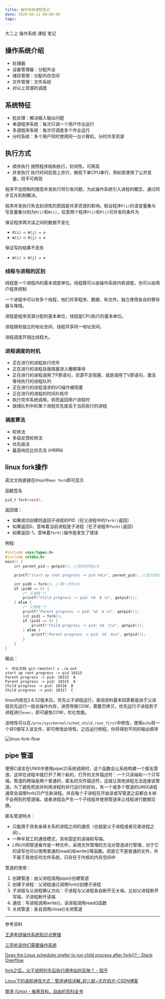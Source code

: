 ```yaml
---
title: 操作系统课程笔记
date: 2020-04-21 00:00:00
tags:
---
```


大二上 操作系统 课程 笔记 

<!--more-->

## 操作系统介绍

- 处理器
- 设备管理器：分配外设
- 储存管理：分配内存空间
- 文件管理：文件系统
- 对以上资源的调度

## 系统特征

- 批处理：解决输入输出问题
- 单道程序系统：每次只调一个用户作业运行
- 多道程序系统：每次可调度多个作业运行
- 分时系统：多个用户同时使用同一台计算机，分时共享资源

## 执行方式

- 顺序执行 按照程序结构执行，封闭性，可再现
- 并发执行 执行时间宏观上并行，微观下单CPU串行，例如若使用了公共变量，将不可再现

程序不加控制的随意并发执行将引发问题，为此操作系统引入进程的概念，通过同步互斥机制解决。

程序并发执行失去封闭性的原因是共享资源的影响。假设程序`P(i)`的读变量集与写变量集分别为`R(i)`和`W(i)`，任意两个程序`P(i)`和`P(j)`可并发的条件为

保证程序两次读之间的数据不变化
- `R(i) ∩ W(j) = ∅`
- `W(i) ∩ R(j) = ∅`

保证写的结果不丢失
- `W(i) ∩ W(j) = ∅`

### 线程与进程的区别

线程是一个进程内的基本调度单位。线程既可以由操作系统内核调度，也可以由用户程序控制

一个进程中可以有多个线程，他们共享程序、数据、和文件。独立使用各自的寄存器与堆栈。

进程是程序资源分配的基本单位，线程是CPU执行的基本单位。

进程拥有独立的地址空间，线程共享同一地址空间。

进程调度开销比线程大。

### 进程调度的时机

- 正在进行的进程执行完毕
- 正在进行的进程自我阻塞进入睡眠等待
- 正在进行的进程调用了P原语句，资源不足阻塞，或是调用了V原语句，激活等待执行的进程队列
- 正在进行的进程请求的I/O操作被阻塞
- 正在进行的进程的时间片耗尽
- 执行完毕系统调用，转而返回用户进程时
- 就绪队列中的某个进程优先度高于当前执行的进程

### 调度算法

- 轮转法
- 多级反馈轮转法
- 优先级法
- 最高响应比优先法 (HRRN)

## linux fork操作

英文文档直接在linux中`man fork`即可显示

函数签名

```c
pid_t fork(void);
```

返回值：
 - 如果成功创建则返回子进程的PID（在父进程中的`fork()`返回）
 - 如果返回0，意味着当前进程是子进程（在子进程中`fork()`返回）
 - 如果返回-1，意味着`fork()`操作是发生了错误

例程:

```c
#include <sys/types.h>
#include <stdio.h>
main() {
	int parent_pid = getpid(); //启动时的pid

	printf("start up root progress -> pid %d\n", parent_pid); //显示启动时的pid

	int pid0 = fork(); //第一次fork
	if (pid0 == 0) {
		/* 子进程 */
		printf("Child progress -> pid: %d  B \n", getpid());
	} else {
		/* 父进程 */
		printf("Parent progress -> pid: %d  A \n", getpid());
		int pid1 = fork();
		if (pid1 == 0) {
			printf("Child progress -> pid: %d  C\n", getpid());
		} else {
			printf("Parent progress -> pid: %d  A\n", getpid());
		}
	}
}
```

输出：

```text
➜  作业文档 git:(master) ✗ ./a.out 
start up root progress -> pid 10315
Parent progress -> pid: 10315  A 
Parent progress -> pid: 10315  A
Child progress -> pid: 10316  B 
Child progress -> pid: 10317  C
```

linux内核在2.6.32版本后，优先让子进程运行，查阅资料基本回答都是由于父进程优先运行一般会操作内存，进而导致COW，需要页拷贝，优先运行子进程若子进程进行`exec`，即可避免COW，优化性能。

该特性可以在`/proc/sys/kernel/sched_child_runs_first`中修改，使用`echo`将一个非0值写入该文件，即可修改此特性。之后运行例程，你将得到不同的输出顺序

![linux-fork-flow](https://blog-1257799428.cos.ap-guangzhou.myqcloud.com/operating-system-note/linux-fork-flow.png-compress)

## pipe 管道

使用C语言在UNIX中使用pipe(2)系统调用时，这个函数会让系统构建一个匿名管道，这样在进程中就打开了两个新的，打开的文件描述符：一个只读端和一个只写端。管道的两端是两个普通的，匿名的文件描述符，这就让其他进程无法连接该管道。为了避免死锁并利用进程的并行运行的好处，有一个或多个管道的UNIX进程通常会调用fork(2)产生新进程。并且每个子进程在开始读或写管道之前都会关掉不会用到的管道端。或者进程会产生一个子线程并使用管道来让线程进行数据交换。

匿名管道特点：

- 只能用于具有亲缘关系的进程之间的通信（也就是父子进程或者兄弟进程之间）。
- 一种半双工的通信模式，具有固定的读端和写端。
- LINUX把管道看作是一种文件，采用文件管理的方法对管道进行管理，对于它的读写也可以使用普通的read()和write()等函数。但是它不是普通的文件，并不属于其他任何文件系统，只存在于内核的内存空间中

管道的使用：

1. 创建管道：由父进程调用pipe()创建管道
2. 创建子进程：父进程通过调用fork()创建子进程
3. 子进程与父进程确认方向：子进程与父进程各自断开无关端，比如父进程断开写端，子进程断开读端
4. 通信：写进程调用write()，读进程调用read()函数
5. 关闭管道：各自调用close()关闭管道


---
参考资料

[王道考研操作系统知识点整理](https://legacy.gitbook.com/book/wizardforcel/wangdaokaoyan-os/details)

[三歪听说你们需要操作系统](https://mp.weixin.qq.com/s/BWQB_0UrusiEwkPcUMs0vw)

[Does the Linux scheduler prefer to run child process after fork()? - Stack Overflow](https://stackoverflow.com/questions/23695915/does-the-linux-scheduler-prefer-to-run-child-process-after-fork)

[fork之后，父子进程的先后执行顺序如何反映？ - 知乎](https://www.zhihu.com/question/59296096)

[Linux下的进程通信方式：管道通信详解_好儿郎~志在四方-CSDN博客](https://blog.csdn.net/rl529014/article/details/51464363)

[管道 (Unix) - 维基百科，自由的百科全书](https://zh.wikipedia.org/wiki/%E7%AE%A1%E9%81%93_(Unix))
